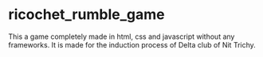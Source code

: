 # ricochet_rumble_game
This a game completely made in html, css and javascript without any frameworks. It is made for the induction process of Delta club of Nit Trichy.
